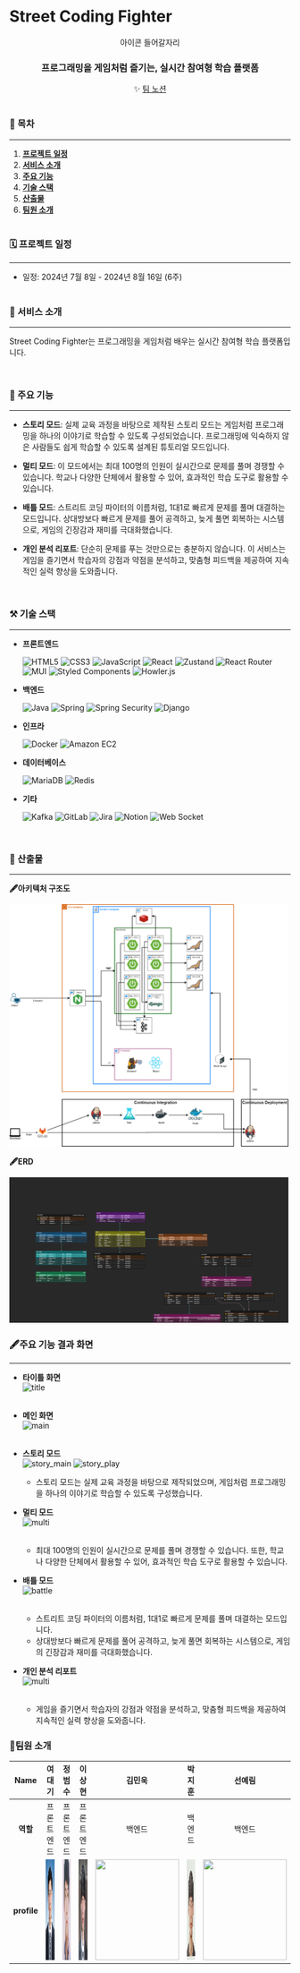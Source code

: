 # Street Coding Fighter

<div align="center">
  <!-- <img src="image/icon.png"/ width="50%"> -->
  아이콘 들어갈자리
  <br />
  <h3> 프로그래밍을 게임처럼 즐기는, 실시간 참여형 학습 플랫폼</h3>
    <div>
     ✨ <a href="https://www.notion.so/SSAFY-df70a221ba984927b8fed0d68d34dd92">팀 노션</a>
  </div>
  <br />
</div>

### 📜 목차

---

1. [**프로젝트 일정**](#1)
2. [**서비스 소개**](#2)
3. [**주요 기능**](#3)
4. [**기술 스택**](#4)
5. [**산출물**](#5)
6. [**팀원 소개**](#6)
   <br><br>

<div id="1"></div>

### 🗓️ 프로젝트 일정

---

- 일정: 2024년 7월 8일 - 2024년 8월 16일 (6주)
  <br><br>

<div id="2"></div>

### 🔎 서비스 소개

---

Street Coding Fighter는 프로그래밍을 게임처럼 배우는 실시간 참여형 학습 플랫폼입니다. 


<br>

<div id="3"></div>

### 🔎 주요 기능

---

- **스토리 모드**: 실제 교육 과정을 바탕으로 제작된 스토리 모드는 게임처럼 프로그래밍을 하나의 이야기로 학습할 수 있도록 구성되었습니다. 프로그래밍에 익숙하지 않은 사람들도 쉽게 학습할 수 있도록 설계된 튜토리얼 모드입니다.

- **멀티 모드**: 이 모드에서는 최대 100명의 인원이 실시간으로 문제를 풀며 경쟁할 수 있습니다. 학교나 다양한 단체에서 활용할 수 있어, 효과적인 학습 도구로 활용할 수 있습니다.

- **배틀 모드**: 스트리트 코딩 파이터의 이름처럼, 1대1로 빠르게 문제를 풀며 대결하는 모드입니다. 상대방보다 빠르게 문제를 풀어 공격하고, 늦게 풀면 회복하는 시스템으로, 게임의 긴장감과 재미를 극대화했습니다.

- **개인 분석 리포트**: 단순히 문제를 푸는 것만으로는 충분하지 않습니다. 이 서비스는 게임을 즐기면서 학습자의 강점과 약점을 분석하고, 맞춤형 피드백을 제공하여 지속적인 실력 향상을 도와줍니다.

<br>

<div id="4"></div>

### ⚒️ 기술 스택

---

- **프론트엔드**

    ![HTML5](https://img.shields.io/badge/HTML5-E34F26?style=for-the-badge&logo=html5&logoColor=white)
    ![CSS3](https://img.shields.io/badge/CSS3-1572B6?style=for-the-badge&logo=css3&logoColor=white)
    ![JavaScript](https://img.shields.io/badge/javascript-F7DF1E?style=for-the-badge&logo=javascript&logoColor=black)
    ![React](https://img.shields.io/badge/react-61DAFB?style=for-the-badge&logo=react&logoColor=black)
    ![Zustand](https://img.shields.io/badge/zustand-7C3AED?style=for-the-badge&logo=zustand&logoColor=white)
    ![React Router](https://img.shields.io/badge/React_Router-CA4245?style=for-the-badge&logo=react-router&logoColor=white)
    ![MUI](https://img.shields.io/badge/MUI-007FFF?style=for-the-badge&logo=mui&logoColor=white)
    ![Styled Components](https://img.shields.io/badge/styled_components-DB7093?style=for-the-badge&logo=styled-components&logoColor=white)
    ![Howler.js](https://img.shields.io/badge/howler.js-4FC08D?style=for-the-badge&logo=howler.js&logoColor=white)

- **백엔드**

    ![Java](https://img.shields.io/badge/java-007396?style=for-the-badge&logo=java&logoColor=white)
    ![Spring](https://img.shields.io/badge/spring-6DB33F?style=for-the-badge&logo=spring&logoColor=white)
    ![Spring Security](https://img.shields.io/badge/spring_security-6DB33F?style=for-the-badge&logo=spring_security&logoColor=white)
    ![Django](https://img.shields.io/badge/django-092E20?style=for-the-badge&logo=django&logoColor=white)

- **인프라**

    ![Docker](https://img.shields.io/badge/Docker-2496ED?style=for-the-badge&logo=docker&logoColor=white)
    ![Amazon EC2](https://img.shields.io/badge/amazon_ec2-FF9900?style=for-the-badge&logo=Amazon-ec2&logoColor=white)

- **데이터베이스**

    ![MariaDB](https://img.shields.io/badge/MariaDB-003545?style=for-the-badge&logo=mariadb&logoColor=white)
    ![Redis](https://img.shields.io/badge/redis-FF4438?style=for-the-badge&logo=redis&logoColor=white)

- **기타**

    ![Kafka](https://img.shields.io/badge/kafka-231F20?style=for-the-badge&logo=apachekafka&logoColor=white)
    ![GitLab](https://img.shields.io/badge/gitlab-FC6D26?style=for-the-badge&logo=gitlab&logoColor=white)
    ![Jira](https://img.shields.io/badge/jira-0052CC?style=for-the-badge&logo=jira&logoColor=white)
    ![Notion](https://img.shields.io/badge/notion-000000?style=for-the-badge&logo=notion&logoColor=white)
    ![Web Socket](https://img.shields.io/badge/Web%20Socket-010101?style=flat-square&logo=socketdotio&logoColor=white)


<br>
<div id="5"></div>

### 📜 산출물

---

**🖋️아키텍처 구조도**

<img src="image/architecture.png" width="500"> <br>

**🖋️ERD**

<img src="image/erd.png" width="500"> <br>


### 🖋️주요 기능 결과 화면

---

- **타이틀 화면** <br>
  <img src="image/Title_GIF.gif" alt="title"/> <br><br>
  
- **메인 화면** <br>
  <img src="image/Main_GIF.gif" alt="main"/> <br><br>
  
- **스토리 모드** <br>
  <img src="image/Story1_GIF.gif" alt="story_main"/>
  <img src="image/Story2_GIF.gif" alt="story_play"/>
  - 스토리 모드는 실제 교육 과정을 바탕으로 제작되었으며, 게임처럼 프로그래밍을 하나의 이야기로 학습할 수 있도록 구성했습니다. 


- **멀티 모드** <br>
  <img src="image/Multi_GIF.gif" alt="multi"/> <br><br>
  - 최대 100명의 인원이 실시간으로 문제를 풀며 경쟁할 수 있습니다. 또한, 학교나 다양한 단체에서 활용할 수 있어, 효과적인 학습 도구로 활용할 수 있습니다.

- **배틀 모드** <br>
  <img src="image/Battle_GIF.gif" alt="battle"/> <br><br>
  - 스트리트 코딩 파이터의 이름처럼, 1대1로 빠르게 문제를 풀며 대결하는 모드입니다.
  - 상대방보다 빠르게 문제를 풀어 공격하고, 늦게 풀면 회복하는 시스템으로, 게임의 긴장감과 재미를 극대화했습니다.

- **개인 분석 리포트** <br>
  <img src="image/AI_Report_GIF.gif" alt="multi"/> <br><br>
  - 게임을 즐기면서 학습자의 강점과 약점을 분석하고, 맞춤형 피드백을 제공하여 지속적인 실력 향상을 도와줍니다.

<div id="6"></div>

### 👥팀원 소개
<!-- markdownlint-restore -->
<!-- prettier-ignore-end -->
|  **Name**  |여대기 | 정범수 | 이상현 |김민욱 | 박지훈 | 선예림 |
| :-----------: | :-----: | :-------: | :------: | :-----: | :------: | :------: |
|  **역할**   | 프론트엔드 | 프론트엔드 | 프론트엔드 | 백엔드 | 백엔드 | 백엔드 |
| **profile** |<img src="./image/Bernie.jpg"  width="150" height="180"/>  | <img src="./image/Ethan.png"  width="150" height="180"/> | <img src="./image/Falcon.jpg"  width="150" height="180"/> | <img src=""  width="150" height="180"/> | <img src="./image/Jack.png"  width="150" height="180"/> | <img src=""  width="150" height="180"/>|

<!-- ALL-CONTRIBUTORS-LIST:END -->
